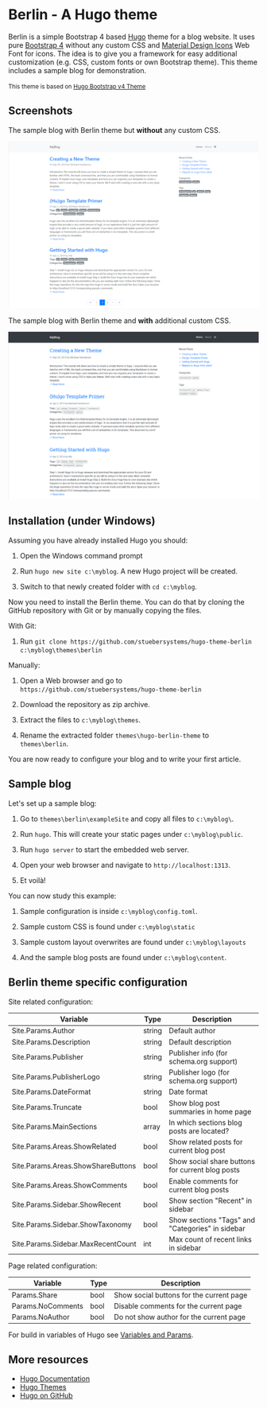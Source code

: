 # Berlin - A Hugo theme

Berlin is a simple Bootstrap 4 based [Hugo](https://gohugo.io) theme for a blog website. It uses pure [Bootstrap 4](https://getbootstrap.com) without any custom CSS and [Material Design Icons](https://materialdesignicons.com) Web Font for icons. The idea is to give you a framework for easy additional customization (e.g. CSS, custom fonts or own Bootstrap theme). This theme includes a sample blog for demonstration.

<small>This theme is based on [Hugo Bootstrap v4 Theme](https://github.com/Xzya/hugo-bootstrap)</small>

## Screenshots

The sample blog with Berlin theme but **without** any custom CSS.

![Screenshot - Default](https://raw.githubusercontent.com/stuebersystems/hugo-theme-berlin/master/images/screenshot.png)

The sample blog with Berlin theme and **with** additional custom CSS.

![Screenshot - Custom](https://raw.githubusercontent.com/stuebersystems/hugo-theme-berlin/master/images/screenshot-custom.png)

## Installation (under Windows)

Assuming you have already installed Hugo you should:	

1. Open the Windows command prompt

2. Run `hugo new site c:\myblog`. A new Hugo project will be created.

3. Switch to that newly created folder with `cd c:\myblog`.

Now you need to install the Berlin theme. You can do that by cloning the GitHub repository with Git or by manually copying the files.

With Git:

1. Run `git clone https://github.com/stuebersystems/hugo-theme-berlin c:\myblog\themes\berlin`

Manually:

1. Open a Web browser and go to `https://github.com/stuebersystems/hugo-theme-berlin`

2. Download the repository as zip archive.

3. Extract the files to `c:\myblog\themes`.

4. Rename the extracted folder `themes\hugo-berlin-theme` to `themes\berlin`.

You are now ready to configure your blog and to write your first article. 

## Sample blog

Let's set up a sample blog:

1. Go to `themes\berlin\exampleSite` and copy all files to `c:\myblog\`.

2. Run `hugo`. This will create your static pages under `c:\myblog\public`.

3. Run `hugo server` to start the embedded web server.

3. Open your web browser and navigate to `http://localhost:1313`.

4. Et voilà!

You can now study this example:

1. Sample configuration is inside `c:\myblog\config.toml`.

2. Sample custom CSS is found under `c:\myblog\static`

3. Sample custom layout overwrites are found under `c:\myblog\layouts`

4. And the sample blog posts are found under `c:\myblog\content`.

## Berlin theme specific configuration

Site related configuration:

Variable                           | Type   | Description
---------------------------------- | ------ | ---------
Site.Params.Author                 | string | Default author
Site.Params.Description            | string | Default description
Site.Params.Publisher              | string | Publisher info (for schema.org support)
Site.Params.PublisherLogo          | string | Publisher logo (for schema.org support)
Site.Params.DateFormat             | string | Date format
Site.Params.Truncate               | bool   | Show blog post summaries in home page
Site.Params.MainSections           | array  | In which sections blog posts are located?
Site.Params.Areas.ShowRelated      | bool   | Show related posts for current blog post
Site.Params.Areas.ShowShareButtons | bool   | Show social share buttons for current blog posts
Site.Params.Areas.ShowComments     | bool   | Enable comments for current blog posts
Site.Params.Sidebar.ShowRecent     | bool   | Show section "Recent" in sidebar
Site.Params.Sidebar.ShowTaxonomy   | bool   | Show sections "Tags" and "Categories" in sidebar
Site.Params.Sidebar.MaxRecentCount | int    | Max count of recent links in sidebar

Page related configuration:

Variable          | Type  | Description
------------------| ----- | -----------
Params.Share      | bool  | Show social buttons for the current page 
Params.NoComments | bool  | Disable comments for the current page
Params.NoAuthor   | bool  | Do not show author for the current page

For build in variables of Hugo see [Variables and Params](https://gohugo.io/variables).

## More resources

* [Hugo Documentation](https://gohugo.io/documentation)
* [Hugo Themes](https://themes.gohugo.io)
* [Hugo on GitHub](https://github.com/gohugoio/hugo)
